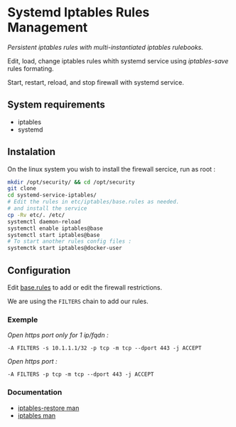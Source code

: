 # Systemd Iptables Rules Management

*Persistent iptables rules with multi-instantiated iptables rulebooks.*

Edit, load, change iptables rules whith systemd service using _iptables-save_ rules formating.

Start, restart, reload, and stop firewall with systemd service.

## System requirements

*  iptables
*  systemd

## Instalation
On the linux system you wish to install the firewall sercice, run as root : 

```bash
mkdir /opt/security/ && cd /opt/security
git clone 
cd systemd-service-iptables/
# Edit the rules in etc/iptables/base.rules as needed.
# and install the service
cp -Rv etc/. /etc/
systemctl daemon-reload
systemctl enable iptables@base
systemctl start iptables@base
# To start another rules config files : 
systemctk start iptables@docker-user
```

## Configuration

Edit [base.rules](etc/iptables/base.rules) to add or edit the firewall restrictions.

We are using the `FILTERS` chain to add our rules.

### Exemple

_Open https port only for 1 ip/fqdn :_

    -A FILTERS -s 10.1.1.1/32 -p tcp -m tcp --dport 443 -j ACCEPT

_Open https port :_

    -A FILTERS -p tcp -m tcp --dport 443 -j ACCEPT

### Documentation

*  [iptables-restore man](http://manpages.ubuntu.com/manpages/bionic/man8/iptables-restore.8.html)
*  [iptables man](http://manpages.ubuntu.com/manpages/bionic/man8/iptables.8.html)
